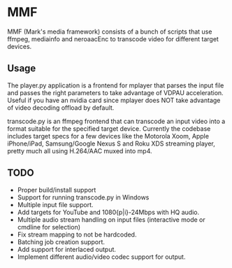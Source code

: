 MMF
=======

MMF (Mark's media framework) consists of a bunch of scripts that use ffmpeg, mediainfo and neroaacEnc to transcode video for different target devices.

Usage
---------
The player.py application is a frontend for mplayer that parses the input file and passes the right parameters to take advantage of VDPAU acceleration. Useful if you have an nvidia card since mplayer does NOT take advantage of video decoding offload by default.

transcode.py is an ffmpeg frontend that can transcode an input video into a format suitable for the specified target device. Currently the codebase includes target specs for a few devices like the Motorola Xoom, Apple iPhone/iPad, Samsung/Google Nexus S and Roku XDS streaming player, pretty much all using H.264/AAC muxed into mp4. 

TODO
---------
* Proper build/install support
* Support for running transcode.py in Windows
* Multiple input file support.
* Add targets for YouTube and 1080{p|i}-24Mbps with HQ audio.
* Multiple audio stream handling on input files (interactive mode or cmdline for selection)
* Fix stream mapping to not be hardcoded.
* Batching job creation support.
* Add support for interlaced output.
* Implement different audio/video codec support for output.